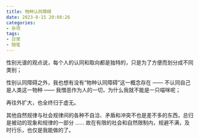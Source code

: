```yaml
---
title: 物种认同障碍
date: 2023-8-15 20:08:26
categories: 
- 杂项
tags: 
- 日常
- 随笔
---
```


性别光谱的观点说，每个人的认同和取向都是独特的，只是为了方便而划分成不同类别；

性别认同障碍之外，我也想有没有“物种认同障碍”这一概念存在 —— 不认同自己是人类这一物种 —— 我憎恶作为人的一切，为什么我就不能是一只喵咪呢；

再往外扩大，也全终归于虚无。

其他自然规律与社会规律间的各种不自洽、矛盾和冲突不也是差不多的东西，总归是被动的现象和规律的一部分 …… 故在有限的社会和自然限制内，规避不满，及时行乐，也仅是我能做的了。

<!-- 一些待做的事情：
- [ ] 物种认同障碍 wiki 及调查报告 -->
